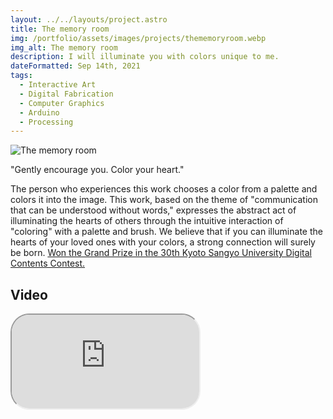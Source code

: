 ```yaml
---
layout: ../../layouts/project.astro
title: The memory room
img: /portfolio/assets/images/projects/thememoryroom.webp
img_alt: The memory room
description: I will illuminate you with colors unique to me.
dateFormatted: Sep 14th, 2021
tags:
  - Interactive Art
  - Digital Fabrication
  - Computer Graphics
  - Arduino
  - Processing
---
```


![The memory room](/portfolio/assets/images/projects/thememoryroom.webp)

"Gently encourage you. Color your heart."

The person who experiences this work chooses a color from a palette and colors it into the image.
This work, based on the theme of "communication that can be understood without words," expresses the abstract act of illuminating the hearts of others through the intuitive interaction of "coloring" with a palette and brush.
We believe that if you can illuminate the hearts of your loved ones with your colors, a strong connection will surely be born.
[Won the Grand Prize in the 30th Kyoto Sangyo University Digital Contents Contest.](http://info.cse.kyoto-su.ac.jp/?page_id=10073)

<!-- <br/> -->
<!---->
<!-- 「君をそっと励ます，心に色をつけていくように」 -->
<!---->
<!-- 体験者はパレットから色を選び，映像の中へ色をつけていく。 -->
<!-- この作品では，「言葉を使わずに分かり合えるコミュニケーション」をテーマに，他者の心を照らしていくという抽象的な行為を，パレットと筆で「色づける」という直感的なインタラクションで表現した。 -->
<!-- 大切な人の心をあなたの色で照らせたら，きっと強い繋がりが生まれると信じている。 -->
<!-- [第 30 回京都産業大学デジタルコンテンツコンテスト最優秀賞受賞。](http://info.cse.kyoto-su.ac.jp/?page_id=9957) -->

## Video

<div>
  <iframe
    src="https://www.youtube.com/embed/yhqCw1QHQDY?si=rgN2qwUDTKoOxAa9"
    title="The memory room PV"
    class="w-full"
    style="border-radius: 30px; aspect-ratio: 16 / 9;"
  ></iframe>

